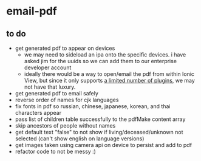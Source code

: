 # email-pdf

## to do
- get generated pdf to appear on devices
  - we may need to sideload an ipa onto the specific devices. i have asked jim for the uuids so we can add them to our enterprise developer account
  - ideally there would be a way to open/email the pdf from within Ionic View, but since it only supports [a limited number of plugins](http://docs.ionic.io/v1.0/docs/view-usage), we may not have that luxury.
- get generated pdf to email safely
- reverse order of names for cjk languages
- fix fonts in pdf so russian, chinese, japanese, korean, and thai characters appear
- pass list of children table successfully to the pdfMake content array
- skip ancestors of people without names
- get default text "false" to not show if living/deceased/unknown not selected (can't show english on language versions)
- get images taken using camera api on device to persist and add to pdf
- refactor code to not be messy :)
